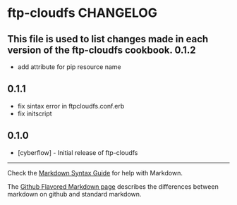ftp-cloudfs CHANGELOG
=====================

This file is used to list changes made in each version of the ftp-cloudfs cookbook.
0.1.2
-----
- add attribute for pip resource name

0.1.1
-----
- fix sintax error in ftpcloudfs.conf.erb
- fix initscript

0.1.0
-----
- [cyberflow] - Initial release of ftp-cloudfs

- - -
Check the [Markdown Syntax Guide](http://daringfireball.net/projects/markdown/syntax) for help with Markdown.

The [Github Flavored Markdown page](http://github.github.com/github-flavored-markdown/) describes the differences between markdown on github and standard markdown.
